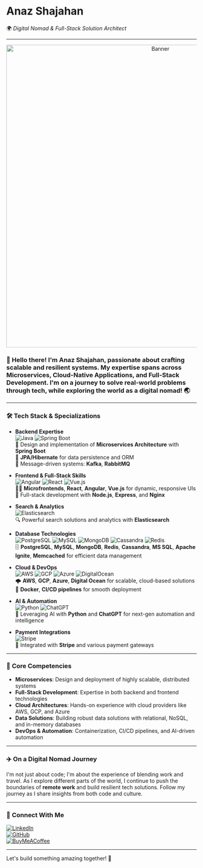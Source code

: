 # **Anaz Shajahan**  
🌍 *Digital Nomad & Full-Stack Solution Architect*  

---

<p align="center">
  <img src="https://user-images.githubusercontent.com/73187712/208087134-27c9c64d-1fed-483d-b2e7-9d6f1cd41fe3.gif" alt="Banner" width="800" />
</p>

### 👋 Hello there! I'm **Anaz Shajahan**, passionate about crafting scalable and resilient systems. My expertise spans across **Microservices**, **Cloud-Native Applications**, and Full-Stack Development. I'm on a journey to solve real-world problems through tech, while exploring the world as a digital nomad! 🌏

---

### 🛠️ **Tech Stack & Specializations**

- **Backend Expertise**  
   ![Java](https://img.shields.io/badge/Java-ED8B00?style=for-the-badge&logo=java&logoColor=white) 
   ![Spring Boot](https://img.shields.io/badge/Spring_Boot-6DB33F?style=for-the-badge&logo=spring-boot&logoColor=white)  
   🚀 Design and implementation of **Microservices Architecture** with **Spring Boot**  
   📄 **JPA/Hibernate** for data persistence and ORM  
   💬 Message-driven systems: **Kafka**, **RabbitMQ**

- **Frontend & Full-Stack Skills**  
   ![Angular](https://img.shields.io/badge/Angular-DD0031?style=for-the-badge&logo=angular&logoColor=white) 
   ![React](https://img.shields.io/badge/React-61DAFB?style=for-the-badge&logo=react&logoColor=black)
   ![Vue.js](https://img.shields.io/badge/Vue.js-35495E?style=for-the-badge&logo=vue.js&logoColor=4FC08D)  
   👨‍💻 **Microfrontends**, **React**, **Angular**, **Vue.js** for dynamic, responsive UIs  
   📲 Full-stack development with **Node.js**, **Express**, and **Nginx**

- **Search & Analytics**  
   ![Elasticsearch](https://img.shields.io/badge/Elasticsearch-005571?style=for-the-badge&logo=elasticsearch&logoColor=white)  
   🔍 Powerful search solutions and analytics with **Elasticsearch**

- **Database Technologies**  
   ![PostgreSQL](https://img.shields.io/badge/PostgreSQL-336791?style=for-the-badge&logo=postgresql&logoColor=white)
   ![MySQL](https://img.shields.io/badge/MySQL-4479A1?style=for-the-badge&logo=mysql&logoColor=white) 
   ![MongoDB](https://img.shields.io/badge/MongoDB-47A248?style=for-the-badge&logo=mongodb&logoColor=white)
   ![Cassandra](https://img.shields.io/badge/Cassandra-1287B1?style=for-the-badge&logo=apache-cassandra&logoColor=white)
   ![Redis](https://img.shields.io/badge/Redis-DC382D?style=for-the-badge&logo=redis&logoColor=white)  
   🗄️ **PostgreSQL**, **MySQL**, **MongoDB**, **Redis**, **Cassandra**, **MS SQL**, **Apache Ignite**, **Memcached** for efficient data management

- **Cloud & DevOps**  
   ![AWS](https://img.shields.io/badge/AWS-232F3E?style=for-the-badge&logo=amazon-aws&logoColor=white)
   ![GCP](https://img.shields.io/badge/Google_Cloud-4285F4?style=for-the-badge&logo=google-cloud&logoColor=white)
   ![Azure](https://img.shields.io/badge/Azure-0078D4?style=for-the-badge&logo=microsoft-azure&logoColor=white)
   ![DigitalOcean](https://img.shields.io/badge/Digital_Ocean-0080FF?style=for-the-badge&logo=digital-ocean&logoColor=white)  
   🌩️ **AWS**, **GCP**, **Azure**, **Digital Ocean** for scalable, cloud-based solutions  
   🐳 **Docker**, **CI/CD pipelines** for smooth deployment  

- **AI & Automation**  
   ![Python](https://img.shields.io/badge/Python-3776AB?style=for-the-badge&logo=python&logoColor=white)
   ![ChatGPT](https://img.shields.io/badge/ChatGPT-00A67E?style=for-the-badge&logo=openai&logoColor=white)  
   🤖 Leveraging AI with **Python** and **ChatGPT** for next-gen automation and intelligence

- **Payment Integrations**  
   ![Stripe](https://img.shields.io/badge/Stripe-008CDD?style=for-the-badge&logo=stripe&logoColor=white)  
   💸 Integrated with **Stripe** and various payment gateways

---

### 🌟 **Core Competencies**

- **Microservices**: Design and deployment of highly scalable, distributed systems  
- **Full-Stack Development**: Expertise in both backend and frontend technologies  
- **Cloud Architectures**: Hands-on experience with cloud providers like AWS, GCP, and Azure  
- **Data Solutions**: Building robust data solutions with relational, NoSQL, and in-memory databases  
- **DevOps & Automation**: Containerization, CI/CD pipelines, and AI-driven automation  

---

### ✈️ **On a Digital Nomad Journey**

I'm not just about code; I'm about the experience of blending work and travel. As I explore different parts of the world, I continue to push the boundaries of **remote work** and build resilient tech solutions. Follow my journey as I share insights from both code and culture.

---

### 🔗 **Connect With Me**

[![LinkedIn](https://img.shields.io/badge/LinkedIn-0A66C2?style=for-the-badge&logo=linkedin&logoColor=white)](https://www.linkedin.com/in/anaz-shajahan)  
[![GitHub](https://img.shields.io/badge/GitHub-181717?style=for-the-badge&logo=github&logoColor=white)](https://github.com/anaz-shajahan)  
[![BuyMeACoffee](https://img.shields.io/badge/Buy_Me_A_Coffee-FFDD00?style=for-the-badge&logo=buy-me-a-coffee&logoColor=black)](https://buymeacoffee.com/anaz)

---

Let's build something amazing together! 🚀
